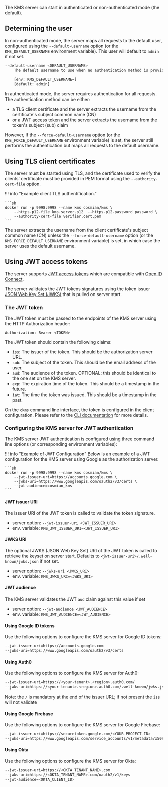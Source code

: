 
The KMS server can start in authenticated or non-authenticated mode (the default).

## Determining the user

In non-authenticated mode, the server maps all requests to the default user, configured using the `--default-username` option (or the `KMS_DEFAULT_USERNAME` environment variable). This user will default to `admin` if not set.

```sh
--default-username <DEFAULT_USERNAME>
    The default username to use when no authentication method is provided
    
    [env: KMS_DEFAULT_USERNAME=]
    [default: admin]
```


In authenticated mode, the server requires authentication for all requests. The authentication method can be either:

 - a TLS client certificate and the server extracts the username from the certificate's subject common name (CN)
 - or a JWT access token and the server extracts the username from the token's subject (sub) claim

 However, If the `--force-default-username` option (or the `KMS_FORCE_DEFAULT_USERNAME` environment variable) is set, the server still performs the authentication but maps all requests to the default username.


## Using TLS client certificates

The server must be started using TLS, and the certificate used to verify the clients' certificate must be provided in PEM format using the `--authority-cert-file` option.

!!! info "Example client TLS authentification."

    ```sh
    docker run -p 9998:9998 --name kms cosmian/kms \
        --https-p12-file kms.server.p12  --https-p12-password password \
        --authority-cert-file verifier.cert.pem
    ```

The server extracts the username from the client certificate's subject common name (CN) unless the `--force-default-username` option (or the `KMS_FORCE_DEFAULT_USERNAME` environment variable) is set, in which case the server uses the default username.


## Using JWT access tokens

The server supports  [JWT access tokens](https://jwt.io/) which are compatible with [Open ID Connect](https://openid.net/connect/).

The server validates the JWT tokens signatures using the token issuer [JSON Web Key Set (JWKS)](https://datatracker.ietf.org/doc/html/rfc7517.) that is pulled on server start.


### The JWT token

The JWT token must be passed to the endpoints of the KMS server using the HTTP Authorization header:

```
Authorization: Bearer <TOKEN>
```

The JWT token should contain the following claims:

- `iss`: The issuer of the token. This should be the authorization server URL.
- `sub`: The subject of the token. This should be the email address of the user.
- `aud`: The audience of the token. OPTIONAL: this should be identical to the one set on the KMS server.
- `exp`: The expiration time of the token. This should be a timestamp in the future.
- `iat`: The time the token was issued. This should be a timestamp in the past.


On the `ckms` command line interface, the token is configured in the client configuration. Please refer to the [CLI documentation](cli/cli.md) for more details.

### Configuring the KMS server for JWT authentication

The KMS server JWT authentication is configured using three command line options (or corresponding environment variables):

!!! info "Example of JWT Configuration"
    Below is an example of a JWT configuration for the KMS server using Google as the authorization server.

    ```sh
    docker run -p 9998:9998 --name kms cosmian/kms \
        --jwt-issuer-uri=https://accounts.google.com \
        --jwks-uri=https://www.googleapis.com/oauth2/v3/certs \
        --jwt-audience=cosmian_kms
    ```


#### JWT issuer URI

 The issuer URI of the JWT token is called to validate the token signature.

 - server option: `--jwt-issuer-uri <JWT_ISSUER_URI>`
 - env. variable: `KMS_JWT_ISSUER_URI=<JWT_ISSUER_URI>`


#### JWKS URI

The optional JWKS (JSON Web Key Set) URI of the JWT token is called to retrieve the keyset on server start.
Defaults to `<jwt-issuer-uri>/.well-known/jwks.json` if not set.

 - server option: `--jwks-uri <JWKS_URI>`
 - env. variable: `KMS_JWKS_URI=<JWKS_URI>`


#### JWT audience      

The KMS server validates the JWT `aud` claim against this value if set

 - server option: `--jwt-audience <JWT_AUDIENCE>`
 - env. variable: `KMS_JWT_AUDIENCE=<JWT_AUDIENCE>`


#### Using Google ID tokens

Use the following options to configure the KMS server for Google ID tokens:

```sh
--jwt-issuer-uri=https://accounts.google.com 
--jwks-uri=https://www.googleapis.com/oauth2/v3/certs 
```

#### Using Auth0

Use the following options to configure the KMS server for Auth0:

```sh
--jwt-issuer-uri=https://<your-tenant>.<region>.auth0.com/
--jwks-uri=https://<your-tenant>.<region>.auth0.com/.well-known/jwks.json
```

Note: the `/` is mandatory at the end of the issuer URL; if not present the `iss` will not validate

#### Using Google Firebase

Use the following options to configure the KMS server for Google Firebase:

```sh
--jwt-issuer-uri=https://securetoken.google.com/<YOUR-PROJECT-ID>
--jwks-uri=https://www.googleapis.com/service_accounts/v1/metadata/x509/securetoken@system.gserviceaccount.com
```

#### Using Okta

Use the following options to configure the KMS server for Okta:

```sh
--jwt-issuer-uri=https://<OKTA_TENANT_NAME>.com
--jwks-uri=https://<OKTA_TENANT_NAME>.com/oauth2/v1/keys
--jwt-audience=<OKTA_CLIENT_ID>
```
